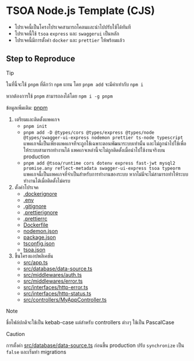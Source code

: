 # TSOA Node.js Template (CJS)

- โปรเจคนี้เป็นโครงโปรเจคสามารถโคลนและนำไปปรับใช้ได้ทันที
- โปรเจคนี้ใช้ `tsoa` `express` และ `swaggerui` เป็นหลัก
- โปรเจคนี้มีการตั้งค่า `docker` และ `prettier` ให้พร้อมแล้ว

## Step to Reproduce

> [!TIP]
>
> ในที่นี้จะใช้ `pnpm` ที่ดีกว่า `npm` แทน โดย `pnpm add` จะมีค่าเท่ากับ `npm i`
>
> หากต้องการใช้ `pnpm` สามารถลงได้โดย `npm i -g pnpm`
>
> ข้อมูลเพิ่มเติม: [pnpm](https://pnpm.io/installation)

1. เตรียมและติดตั้งแพคเกจ
   - `pnpm init`
   - `pnpm add -D @types/cors @types/express @types/node @types/swagger-ui-express nodemon prettier ts-node typescript` แพคเกจนี้เป็นเพียงแพคเกจทีจะถูกใช้เฉพาะตอนพัฒนาระบบเท่านั้น และไม่ถูกนำไปใช้เพื่อให้ระบบสามารถทำงานได้ แพคเกจเหล่านี้จะไม่ถูกติดตั้งเมื่อนำไปใช้งานจริงบน production
   - `pnpm add @tsoa/runtime cors dotenv express fast-jwt mysql2 promise.any reflect-metadata swagger-ui-express tsoa typeorm` แพคเกจนี้เป็นแพคเกจที่จำเป็นสำหรับการทำงานของระบบ หากไม่มีจะไม่สามารถทำให้ระบบทำงานได้เมื่อติดตั้งไม่ครบ
2. ตั้งค่าโปรเจค
   - [.dockerignore](./.dockerignore)
   - [.env](./.env.example)
   - [.gitignore](./.gitignore)
   - [.prettierignore](./.prettierignore)
   - [.prettierrc](./.prettierc)
   - [Dockerfile](./Dockerfile)
   - [nodemon.json](./nodemon.json)
   - [package.json](./package.json)
   - [tsconfig.json](./tsconfig.json)
   - [tsoa.json](./tsoa.json)
3. ขึ้นโครงแอปพลิเคชัน
   - [src/app.ts](./src/app.ts)
   - [src/database/data-source.ts](./src/database/data-source.ts)
   - [src/middlewares/auth.ts](./src/middlewares/auth.ts)
   - [src/middlewares/error.ts](./src/middlewares/error.ts)
   - [src/interfaces/http-error.ts](./src/interfaces/http-status.ts)
   - [src/interfaces/http-status.ts](./src/interfaces/http-error.ts)
   - [src/controllers/MyAppController.ts](./src/controllers/MyAppController.ts)

> [!NOTE]
>
> ชื่อไฟล์ปกติจะใช้เป็น kebab-case แต่สำหรับ controllers ต่างๆ ใช้เป็น PascalCase

> [!CAUTION]
>
> การตั้งค่า [src/database/data-source.ts](./src/database/data-source.ts) ก่อนขึ้น production ปรับ `synchronize` เป็น `false` และเริ่มทำ migrations
